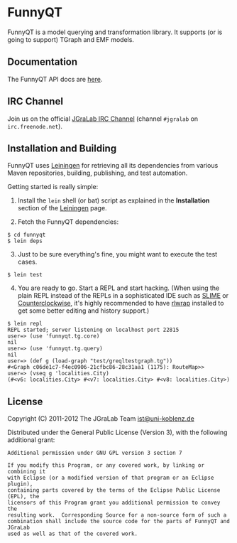 # FunnyQT

FunnyQT is a model querying and transformation library.  It supports (or is
going to support) TGraph and EMF models.

## Documentation

The FunnyQT API docs are
[here](http://userpages.uni-koblenz.de/~horn/funnyqt-docs/).

## IRC Channel

Join us on the official [JGraLab IRC Channel](irc://irc.freenode.net/#jgralab)
(channel `#jgralab` on `irc.freenode.net`).


## Installation and Building

FunnyQT uses [Leiningen](https://github.com/technomancy/leiningen) for
retrieving all its dependencies from various Maven repositories, building,
publishing, and test automation.

Getting started is really simple:

1. Install the `lein` shell (or bat) script as explained in the
**Installation** section of the
[Leiningen](https://github.com/technomancy/leiningen) page.

2. Fetch the FunnyQT dependencies:

```
$ cd funnyqt
$ lein deps
```

3. Just to be sure everything's fine, you might want to execute the test cases.

```
$ lein test
```

4. You are ready to go.  Start a REPL and start hacking.  (When using the plain
REPL instead of the REPLs in a sophisticated IDE such as
[SLIME](http://common-lisp.net/project/slime/) or
[Counterclockwise](http://code.google.com/p/counterclockwise/), it's highly
recommended to have [rlwrap](http://utopia.knoware.nl/~hlub/rlwrap/#rlwrap)
installed to get some better editing and history support.)

```
$ lein repl
REPL started; server listening on localhost port 22815
user=> (use 'funnyqt.tg.core)
nil
user=> (use 'funnyqt.tg.query)
nil
user=> (def g (load-graph "test/greqltestgraph.tg"))
#<Graph c06de1c7-f4ec0906-21cfbc86-28c31aa1 (1175): RouteMap>>
user=> (vseq g 'localities.City)
(#<v6: localities.City> #<v7: localities.City> #<v8: localities.City>)
```

## License

Copyright (C) 2011-2012 The JGraLab Team <ist@uni-koblenz.de>

Distributed under the General Public License (Version 3), with the following
additional grant:

```
Additional permission under GNU GPL version 3 section 7

If you modify this Program, or any covered work, by linking or combining it
with Eclipse (or a modified version of that program or an Eclipse plugin),
containing parts covered by the terms of the Eclipse Public License (EPL), the
licensors of this Program grant you additional permission to convey the
resulting work.  Corresponding Source for a non-source form of such a
combination shall include the source code for the parts of FunnyQT and JGraLab
used as well as that of the covered work.
```


<!-- Local Variables:        -->
<!-- mode: markdown          -->
<!-- indent-tabs-mode: nil   -->
<!-- End:                    -->
